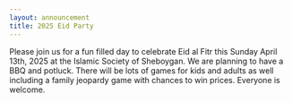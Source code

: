 ```yaml
---
layout: announcement
title: 2025 Eid Party
---
```

Please join us for a fun filled day to celebrate Eid al Fitr this Sunday April 13th, 2025 at the Islamic Society of Sheboygan. We are planning to have a BBQ and potluck. There will be lots of games for kids and adults as well including a family jeopardy game with chances to win prices. Everyone is welcome.